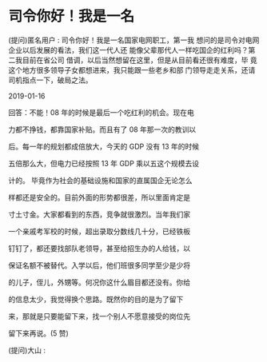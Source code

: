 # 司令你好！我是一名

(提问)匿名用户 : 司令你好！我是一名国家电网职工，第一我 想问的是司令对电网企业以后发展的看法，我们这一代人还 能像父辈那代人一样吃国企的红利吗？第二我目前在省公司 借调，以后当然想留在这里，但是从目前看还很有难度，毕 竟这个地方很多领导子女都想进来，我只能跟一些老乡和部 门领导走走关系，还请司机指点一下，破局之法。

2019-01-16

回答：不能！08 年的时候是最后一个吃红利的机会。现在电

力都不挣钱，都靠国家补贴。而且有了 08 年那一次的教训以

后。每一年的规划都成倍放大，今天的 GDP 没有 13 年的时候

五倍那么大，但电力已经按照 13 年 GDP 乘以五这个规模去设

计的。 毕竟作为社会的基础设施和国家的直属国企无论怎么

样都还是安全的。目前外面的形势都很差，所以里面肯定是

寸土寸金。大家都看到的东西，竞争就很激烈。当年我们家

一个亲戚考军校的时候，超出录取分数线几十分，已经铁板

钉钉了，都还要找部队老领导，甚至给招生办的人给钱，以

保证名额不被替代。入学以后，他们班很多同学至少是少将

的儿子，侄儿，外甥等。何况你这什么眉目都还没有。你给

的信息太少，我觉得换个思路。既然你的目的是为了留下

来，那就是只要能留下来，找一个别人不愿意接受的岗位先

留下来再说。(5 赞)

(提问)大山 :